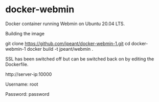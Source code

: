 # docker-webmin
Docker container running Webmin on Ubuntu 20.04 LTS.

Building the image

git clone https://github.com/jpeant/docker-webmin-1.git
cd docker-webmin-1
docker build -t jpeant/webmin .

SSL has been switched off but can be switched back on by editing the Dockerfile.

http://server-ip:10000

Username: root

Password: password
